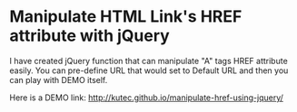 Manipulate HTML Link's HREF attribute with jQuery
=================================================

I have created jQuery function that can manipulate "A" tags HREF attribute easily.
You can pre-define URL that would set to Default URL and then you can play with DEMO itself.

Here is a DEMO link: http://kutec.github.io/manipulate-href-using-jquery/
